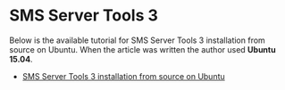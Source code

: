 # SMS Server Tools 3

Below is the available tutorial for SMS Server Tools 3 installation from source on Ubuntu. When the article was written the author used **Ubuntu 15.04**.

* [SMS Server Tools 3 installation from source on Ubuntu](SMS-Server-Tools-3-installation-from-source-on-Ubuntu.md)
